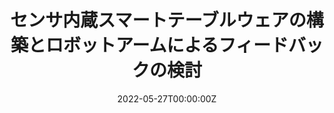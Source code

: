 ---
title: "センサ内蔵スマートテーブルウェアの構築とロボットアームによるフィードバックの検討"
authors:
- 松田　綾美
- 宮武　大和
- パリンヤ　プンポンサノン
- 岩井　大輔
- 佐藤　宏介

date: "2022-05-27T00:00:00Z"
doi: ""

# Schedule page publish date (NOT publication's date).
publishDate: "2022-10-27T00:00:00Z"

# Publication type.
# Legend: 0 = Uncategorized; 1 = Conference paper; 2 = Journal article;
# 3 = Preprint / Working Paper; 4 = Report; 5 = Book; 6 = Book section;
# 7 = Thesis; 8 = Patent
publication_types: ["9"]

# Publication name and optional abbreviated publication name.
publication: "第66回システム制御情報学会研究発表講演会講演論文集（SCI'22）"
#publication_short: "UIST 2022"

# Summary. An optional shortened abstract.
summary: 
tags:
featured: true

# Featured image
# To use, add an image named `featured.jpg/png` to your page's folder. 


# Associated Projects (optional).
#   Associate this publication with one or more of your projects.
#   Simply enter your project's folder or file name without extension.
#   E.g. `internal-project` references `content/project/internal-project/index.md`.
#   Otherwise, set `projects: []`.
projects:

# Slides (optional).
#   Associate this publication with Markdown slides.
#   Simply enter your slide deck's filename without extension.
#   E.g. `slides: "example"` references `content/slides/example/index.md`.
#   Otherwise, set `slides: ""`.
# slides: example
image:
    preveiw_only: true
---